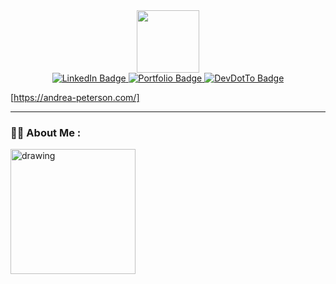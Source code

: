 <div id="header" align="center">
  <img src="https://media.giphy.com/media/i4MAH84pqe2m2aVojc/giphy.gif" width="100"/>
  
</div>
<div id="badges" align="center">
  <a href="https://www.linkedin.com/in/andreapeterson4/">
    <img src="https://img.shields.io/badge/LinkedIn-blue?style=for-the-badge&logo=linkedin&logoColor=white" alt="LinkedIn Badge"/>
  </a>
    <a href="[https://andrea-peterson.com/">
    <img src="https://img.shields.io/badge/portfolio%20website-FF6EC7" alt="Portfolio Badge"/>
  </a>
  <a href="https://dev.to/andreapeterson">
    <img src="https://img.shields.io/badge/Dev.to-white?style=for-the-badge&logo=devdotto&logoColor=black" alt="DevDotTo Badge"/>
  </a>
</div>

[https://andrea-peterson.com/]

---

### :woman_technologist: About Me :
<img src="https://github.com/andreapeterson/andreapeterson/assets/134665743/57315373-dbd8-4a1c-b4e9-b91a54e62dd7" alt="drawing" width="200"/>



<!--
**andreapeterson/andreapeterson** is a ✨ _special_ ✨ repository because its `README.md` (this file) appears on your GitHub profile.

Here are some ideas to get you started:

- 🔭 I’m currently working on ...
- 🌱 I’m currently learning ...
- 👯 I’m looking to collaborate on ...
- 🤔 I’m looking for help with ...
- 💬 Ask me about ...
- 📫 How to reach me: ...
- 😄 Pronouns: ...
- ⚡ Fun fact: ...![octocat-1693548388270](https://github.com/andreapeterson/andreapeterson/assets/134665743/cceb180c-3bcf-49c4-969c-e60ca4cfd9b0)

-->
